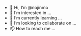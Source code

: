 - 👋 Hi, I’m @nojinmo
- 👀 I’m interested in ...
- 🌱 I’m currently learning ...
- 💞️ I’m looking to collaborate on ...
- 📫 How to reach me ...

<!---
nojinmo/nojinmo is a ✨ special ✨ repository because its `README.md` (this file) appears on your GitHub profile.
You can click the Preview link to take a look at your changes.
--->
